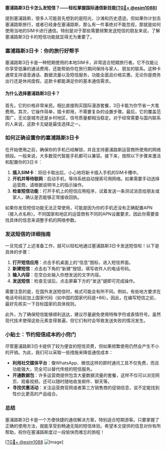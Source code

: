 **塞浦路斯3日卡怎么发短信？——轻松掌握国际通信新技能[[TG💪+ @esim1088](https://t.me/s/esim1088)]**

提到塞浦路斯，很多人可能首先想到的是阳光、沙滩和历史遗迹。但如果你计划去塞浦路斯旅行，或者已经身在塞浦路斯，那么有一件事绝对不能忽视，那就是如何使用当地的SIM卡进行通信。特别是对于那些需要频繁发送短信的朋友来说，了解塞浦路斯3日卡的短信功能就显得尤为重要了。

### 塞浦路斯3日卡：你的旅行好帮手

塞浦路斯3日卡是一种短期使用的本地SIM卡，非常适合短期旅行者。它不仅能让你享受低廉的通话费用，还能帮助你在旅行期间保持与家人、朋友的联系。这种卡通常支持语音通话、数据流量以及短信服务，功能全面且价格实惠。无论你是商务出行还是休闲度假，这款卡都能满足你的基本通信需求。

#### 为什么选择塞浦路斯3日卡？

首先，它的价格非常亲民。相比直接购买国际漫游套餐，3日卡能为你节省一大笔费用。其次，它操作简单，插卡即用，不需要复杂的设置步骤。最后，它的覆盖范围广，无论是城市还是乡村地区，信号质量都相当稳定。对于经常需要与国内联系的人来说，这款卡无疑是最佳选择之一。

### 如何正确设置你的塞浦路斯3日卡

在开始使用之前，确保你的手机已经解锁，并且支持塞浦路斯运营商所使用的网络频段。一般来说，大多数现代智能手机都可以兼容。接下来，按照以下步骤来激活和配置你的3日卡：

1. **插入SIM卡**：将旧卡取出后，小心地将新卡插入手机的SIM卡槽中。
2. **开机并等待联网**：启动手机，等待系统自动搜索可用网络。如果需要手动选择运营商，请根据说明书上的指示操作。
3. **检查短信功能**：打开手机上的短信应用程序，试着发送一条测试消息给朋友或家人，确认是否能够正常接收回执。

如果你发现短信功能无法正常使用，可能是因为你的手机还没有正确配置APN（接入点名称）。不同国家和地区的运营商有不同的APN设置要求，因此你需要查找具体的信息来调整手机的网络参数。

### 发送短信的详细指南

一旦完成了上述准备工作，就可以轻松地通过塞浦路斯3日卡发送短信啦！以下是具体的步骤：

1. **打开短信应用**：点击手机桌面上的“信息”图标，进入短信界面。
2. **新建短信**：点击右下角的“新建”按钮，填写收件人的电话号码。
3. **输入内容**：在空白处输入你想发送的文字内容。
4. **发送短信**：检查无误后，点击屏幕下方的“发送”键即可完成操作。

需要注意的是，在国外发送短信时，格式可能会有所不同。例如，有些地方要求在电话号码前加上国家代码（如中国的国家代码是+86）。因此，在编写短信之前，最好先核实一下目标国家的具体规则。

此外，为了确保短信能够顺利送达，建议尽量避免使用特殊字符或表情符号。虽然现代技术使得这些元素变得普遍，但它们有时会导致发送失败的情况发生。

### 小贴士：节约短信成本的小窍门

尽管塞浦路斯3日卡提供了较为便宜的短信资费，但如果频繁使用仍然会产生不小的开销。为此，我们可以采取一些措施来降低通信成本：

- **利用社交媒体平台**：像WhatsApp、微信这样的即时通讯工具不仅免费，而且功能强大，完全可以替代传统的短信服务。
- **开通数据包**：许多运营商提供包含大量数据流量的套餐，这样不仅可以浏览网页、观看视频，还可以随时随地收发邮件、聊天等。
- **寻找优惠活动**：关注运营商官网或者第三方销售商的促销信息，说不定能找到性价比更高的产品组合。

### 总结

塞浦路斯3日卡是一个方便快捷的通信解决方案，特别适合短期游客。只要掌握了正确的使用方法，就能享受到畅通无阻的短信体验。希望本文提供的信息对你有所帮助，祝你在塞浦路斯度过一段愉快而难忘的旅程！

[[TG💪+ @esim1088](https://t.me/s/esim1088) ![Image](https://i.postimg.cc/4NQfJmqS/Snipaste-2025-05-13-00-14-12.png)]